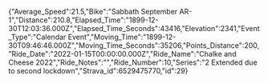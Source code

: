 {"Average_Speed":21.5,"Bike":"Sabbath September AR-1","Distance":210.8,"Elapsed_Time":"1899-12-30T12:03:36.000Z","Elapsed_Time_Seconds":43416,"Elevation":2341,"Event_Type":"Calendar Event","Moving_Time":"1899-12-30T09:46:46.000Z","Moving_Time_Seconds":35206,"Points_Distance":200,"Ride_Date":"2022-01-15T00:00:00.000Z","Ride_Name":"Chalke and Cheese 2022","Ride_Notes":"","Ride_Number":10,"Series":"2 Extended due to second lockdown","Strava_id":6529475770,"id":29}
